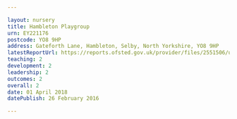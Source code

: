 ```yaml
---

layout: nursery
title: Hambleton Playgroup
urn: EY221176
postcode: YO8 9HP
address: Gateforth Lane, Hambleton, Selby, North Yorkshire, YO8 9HP
latestReportUrl: https://reports.ofsted.gov.uk/provider/files/2551506/urn/EY221176.pdf
teaching: 2
development: 2
leadership: 2
outcomes: 2
overall: 2
date: 01 April 2018 
datePublish: 26 February 2016

---
```

